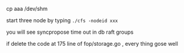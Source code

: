 cp aaa /dev/shm 

start three node by typing `./cfs -nodeid xxx`

you will see syncpropose time out in db raft groups

if delete the code at 175 line of fop/storage.go , every thing gose well  
